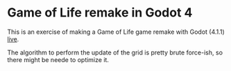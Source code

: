 # Game of Life remake in Godot 4

This is an exercise of making a Game of Life game remake with Godot (4.1.1) [live](https://youtube.com/live/WHNusKS8jVE).

The algorithm to perform the update of the grid is pretty brute force-ish, so there might be neede to optimize it.
